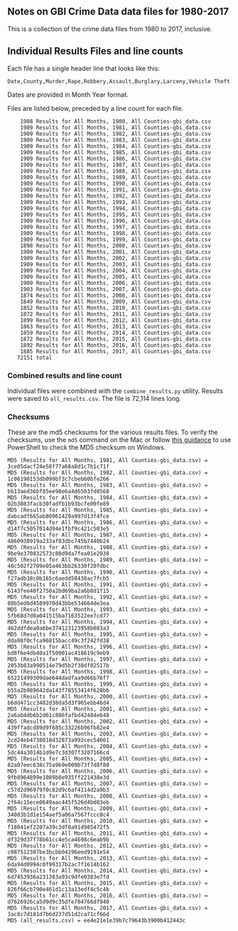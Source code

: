 ## Notes on GBI Crime Data data files for 1980-2017

This is a collection of the crime data files from 1980 to 2017, inclusive. 

## Individual Results Files and line counts

Each file has a single header line that looks like this:

```Date,County,Murder,Rape,Robbery,Assault,Burglary,Larceny,Vehicle Theft```

Dates are provided in Month Year format.

Files are listed below, preceded by a line count for each file.

```
    1908 Results for All Months, 1980, All Counties-gbi_data.csv
    1909 Results for All Months, 1981, All Counties-gbi_data.csv
    1909 Results for All Months, 1982, All Counties-gbi_data.csv
    1909 Results for All Months, 1983, All Counties-gbi_data.csv
    1909 Results for All Months, 1984, All Counties-gbi_data.csv
    1909 Results for All Months, 1985, All Counties-gbi_data.csv
    1909 Results for All Months, 1986, All Counties-gbi_data.csv
    1909 Results for All Months, 1987, All Counties-gbi_data.csv
    1909 Results for All Months, 1988, All Counties-gbi_data.csv
    1909 Results for All Months, 1989, All Counties-gbi_data.csv
    1909 Results for All Months, 1990, All Counties-gbi_data.csv
    1909 Results for All Months, 1991, All Counties-gbi_data.csv
    1909 Results for All Months, 1992, All Counties-gbi_data.csv
    1909 Results for All Months, 1993, All Counties-gbi_data.csv
    1909 Results for All Months, 1994, All Counties-gbi_data.csv
    1909 Results for All Months, 1995, All Counties-gbi_data.csv
    1909 Results for All Months, 1996, All Counties-gbi_data.csv
    1909 Results for All Months, 1997, All Counties-gbi_data.csv
    1909 Results for All Months, 1998, All Counties-gbi_data.csv
    1909 Results for All Months, 1999, All Counties-gbi_data.csv
    1898 Results for All Months, 2000, All Counties-gbi_data.csv
    1909 Results for All Months, 2001, All Counties-gbi_data.csv
    1909 Results for All Months, 2002, All Counties-gbi_data.csv
    1909 Results for All Months, 2003, All Counties-gbi_data.csv
    1909 Results for All Months, 2004, All Counties-gbi_data.csv
    1909 Results for All Months, 2005, All Counties-gbi_data.csv
    1909 Results for All Months, 2006, All Counties-gbi_data.csv
    1903 Results for All Months, 2007, All Counties-gbi_data.csv
    1874 Results for All Months, 2008, All Counties-gbi_data.csv
    1849 Results for All Months, 2009, All Counties-gbi_data.csv
    1852 Results for All Months, 2010, All Counties-gbi_data.csv
    1872 Results for All Months, 2011, All Counties-gbi_data.csv
    1899 Results for All Months, 2012, All Counties-gbi_data.csv
    1863 Results for All Months, 2013, All Counties-gbi_data.csv
    1859 Results for All Months, 2014, All Counties-gbi_data.csv
    1872 Results for All Months, 2015, All Counties-gbi_data.csv
    1892 Results for All Months, 2016, All Counties-gbi_data.csv
    1885 Results for All Months, 2017, All Counties-gbi_data.csv
   72151 total
```

### Combined results and line count

Individual files were combined with the `combine_results.py` utility. Results were saved to `all_results.csv`. The file is 72,114 lines long.

### Checksums

These are the md5 checksums for the various results files. To verify the checksums, use the `md5` command on the Mac or follow [this guidance](https://infosecscout.com/md5-checksum-on-windows/) to use PowerShell to check the MD5 checksum on Windows.

```MD5 (Results for All Months, 1980, All Counties-gbi_data.csv) = 0c722a20e32c4e9a43f34b4a7ab8c5c1
MD5 (Results for All Months, 1981, All Counties-gbi_data.csv) = 3ce05dacf24e58f77a68a8d1c7b1c71f
MD5 (Results for All Months, 1982, All Counties-gbi_data.csv) = 1c06190153db099bf3c7cbeb60bfe266
MD5 (Results for All Months, 1983, All Counties-gbi_data.csv) = bb13aed36bf85ee98e6a4d6503fd8568
MD5 (Results for All Months, 1984, All Counties-gbi_data.csv) = 02b3083facb30fadfb1b93bcfe00fe89
MD5 (Results for All Months, 1985, All Counties-gbi_data.csv) = dabcadf665ab80961429a997d13f4fce
MD5 (Results for All Months, 1986, All Counties-gbi_data.csv) = d14f7c5057014d94e1fbf9c421c503e5
MD5 (Results for All Months, 1987, All Counties-gbi_data.csv) = 4860938919a233af83dbc745b7440b24
MD5 (Results for All Months, 1988, All Counties-gbi_data.csv) = 9be9e370832573c80d9da7fea01e2938
MD5 (Results for All Months, 1989, All Counties-gbi_data.csv) = 40c502f2709e05a463bb26330f20fdbc
MD5 (Results for All Months, 1990, All Counties-gbi_data.csv) = f27adb38c0b165c6aedd58438ac7fcb5
MD5 (Results for All Months, 1991, All Counties-gbi_data.csv) = 6143fee40f2750a2bd69ba2a6b8d1f15
MD5 (Results for All Months, 1992, All Counties-gbi_data.csv) = 88b5ed6d4589970d43bbe534664de3ea
MD5 (Results for All Months, 1993, All Counties-gbi_data.csv) = 5fb68d7d0a041515ba7163522ee7cd77
MD5 (Results for All Months, 1994, All Counties-gbi_data.csv) = 462ddfdea0a6be374123123958b083a3
MD5 (Results for All Months, 1995, All Counties-gbi_data.csv) = dda98f0cfca96815bacc49c3f242fd38
MD5 (Results for All Months, 1996, All Counties-gbi_data.csv) = bd8f6e4db40a1f50901ac418619c9eb9
MD5 (Results for All Months, 1997, All Counties-gbi_data.csv) = 2053b83a990514e79d5b2f38df02517b
MD5 (Results for All Months, 1998, All Counties-gbi_data.csv) = 65221499309dae644dadfaa9d66b76f7
MD5 (Results for All Months, 1999, All Counties-gbi_data.csv) = b55a2b989642da143f78553414f628bb
MD5 (Results for All Months, 2000, All Counties-gbi_data.csv) = b6dd471cc3482d38da5d3f965ebb46d4
MD5 (Results for All Months, 2001, All Counties-gbi_data.csv) = 2a6ab4db6b2d61c886fafbd42484e648
MD5 (Results for All Months, 2002, All Counties-gbi_data.csv) = 439ffadcd89d9f685c33226b96fb82e4
MD5 (Results for All Months, 2003, All Counties-gbi_data.csv) = 2cd24eb4738018d32873a992cec54661
MD5 (Results for All Months, 2004, All Counties-gbi_data.csv) = 5dc44a3014b1d9e7c3d307f3207166cd
MD5 (Results for All Months, 2005, All Counties-gbi_data.csv) = 82a07eec638c75a9b9e009b73f7d8f80
MD5 (Results for All Months, 2006, All Counties-gbi_data.csv) = 9fb8964899e1089b8e935ff221438e3d
MD5 (Results for All Months, 2007, All Counties-gbi_data.csv) = c57d2d96979f0c82d9c6af4114d2a9b3
MD5 (Results for All Months, 2008, All Counties-gbi_data.csv) = 2f64c15ece0649aac445f526d4bd83eb
MD5 (Results for All Months, 2009, All Counties-gbi_data.csv) = 34083b1d1e154aef5a06a7567fccc8c4
MD5 (Results for All Months, 2010, All Counties-gbi_data.csv) = f18041ef2207a39c3df0a91d985472f5
MD5 (Results for All Months, 2011, All Counties-gbi_data.csv) = df329d37f78b61cc4e5ca4698c6eab9b
MD5 (Results for All Months, 2012, All Counties-gbi_data.csv) = c087512307be3bcbb04196eed9191e54
MD5 (Results for All Months, 2013, All Counties-gbi_data.csv) = 6da94d0994c0f99317b2ac7f1614b162
MD5 (Results for All Months, 2014, All Counties-gbi_data.csv) = 6d7453936a231383a93c9dfe0383e7fd
MD5 (Results for All Months, 2015, All Counties-gbi_data.csv) = 826f66cb790e461d1c13a13edf4c5c4b
MD5 (Results for All Months, 2016, All Counties-gbi_data.csv) = d7626926ca5d9d9c35dfe704766df940
MD5 (Results for All Months, 2017, All Counties-gbi_data.csv) = 3ac8c7d181d7b6d237d51d2ca71cf66d
MD5 (all_results.csv) = ee4e21e1e39b7c79643b3900b412443c
```

